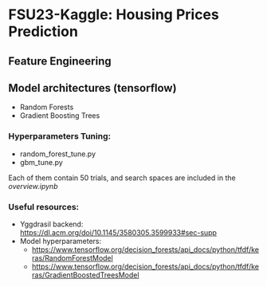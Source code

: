 # FSU23-Kaggle: Housing Prices Prediction

## Feature Engineering



## Model architectures (tensorflow)
- Random Forests
- Gradient Boosting Trees


### Hyperparameters Tuning:
  - random_forest_tune.py
  - gbm_tune.py


Each of them contain 50 trials, and search spaces are included in the *overview.ipynb*

### Useful resources:

- Yggdrasil backend: https://dl.acm.org/doi/10.1145/3580305.3599933#sec-supp
- Model hyperparameters: 
  - https://www.tensorflow.org/decision_forests/api_docs/python/tfdf/keras/RandomForestModel
  - https://www.tensorflow.org/decision_forests/api_docs/python/tfdf/keras/GradientBoostedTreesModel
